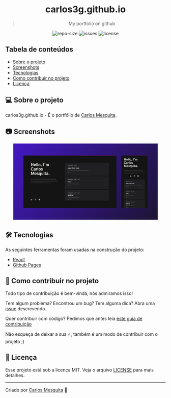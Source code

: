 <div align="center">
  <h1>
    carlos3g.github.io
  </h1>
  <blockquote>
    My portfolio on github
  </blockquote>
  <div id="badges">
    <img src="https://img.shields.io/github/repo-size/carlos3g/carlos3g.github.io?color=4000FF" alt="repo-size" />
    <img src="https://img.shields.io/github/issues-raw/carlos3g/carlos3g.github.io?color=4000FF" alt="issues" />
    <img src="https://img.shields.io/badge/license-MIT-4000FF" alt="license" />
  </div>
</div>
    
## Tabela de conteúdos

- [Sobre o projeto](#-sobre-o-projeto)
- [Screenshots](#-screenshots)
- [Tecnologias](#-tecnologias)
- [Como contribuir no projeto](#-como-contribuir-no-projeto)
- [Licença](#-licença)

## 💻 Sobre o projeto

carlos3g.github.io - É o portfólio de [Carlos Mesquita](https://www.linkedin.com/in/carlos3g).

## 📷 Screenshots

<div align="center">
  <img src=".github/images/screenshots.png" alt="Screenshot" width="90%"/>
</div>

## 🛠 Tecnologias

As seguintes ferramentas foram usadas na construção do projeto:

- [React](https://pt-br.reactjs.org)
- [Github Pages](https://pages.github.com)

## 🤝 Como contribuir no projeto

Todo tipo de contribuição é bem-vinda, nós admiramos isso!

Tem algum problema? Encontrou um bug? Tem alguma dica? Abra uma [issue](https://github.com/carlos3g/carlos3g.github.io/issues) descrevendo.

Quer contribuir com código? Pedimos que antes leia [este guia de contribuição](https://github.com/firstcontributions/first-contributions)

Não esqueça de deixar a sua ⭐, também é um modo de contribuir com o projeto ;)

## 📝 Licença

Esse projeto está sob a licença MIT. Veja o arquivo [LICENSE](LICENSE) para mais detalhes.

---

Criado por [Carlos Mesquita](https://github.com/carlos3g) 💜
